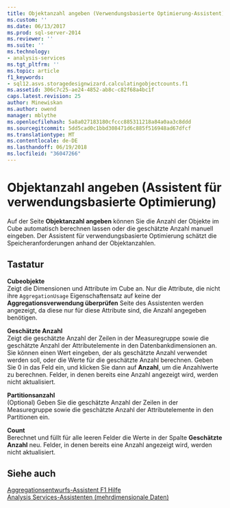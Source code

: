 ```yaml
---
title: Objektanzahl angeben (Verwendungsbasierte Optimierung-Assistent) | Microsoft Docs
ms.custom: ''
ms.date: 06/13/2017
ms.prod: sql-server-2014
ms.reviewer: ''
ms.suite: ''
ms.technology:
- analysis-services
ms.tgt_pltfrm: ''
ms.topic: article
f1_keywords:
- sql12.asvs.storagedesignwizard.calculatingobjectcounts.f1
ms.assetid: 306c7c25-ae24-4852-ab8c-c82f68a4bc1f
caps.latest.revision: 25
author: Minewiskan
ms.author: owend
manager: mblythe
ms.openlocfilehash: 5a8a027183180cfccc885311218a84a0aa3c8ddd
ms.sourcegitcommit: 5dd5cad0c1bbd308471d6c885f516948ad67dfcf
ms.translationtype: MT
ms.contentlocale: de-DE
ms.lasthandoff: 06/19/2018
ms.locfileid: "36047266"
---
```

# <a name="specify-object-counts-usage-based-optimization-wizard"></a>Objektanzahl angeben (Assistent für verwendungsbasierte Optimierung)
  Auf der Seite **Objektanzahl angeben** können Sie die Anzahl der Objekte im Cube automatisch berechnen lassen oder die geschätzte Anzahl manuell eingeben. Der Assistent für verwendungsbasierte Optimierung schätzt die Speicheranforderungen anhand der Objektanzahlen.  
  
## <a name="options"></a>Tastatur  
 **Cubeobjekte**  
 Zeigt die Dimensionen und Attribute im Cube an. Nur die Attribute, die nicht ihre `AggregationUsage` Eigenschaftensatz auf keine der **Aggregationsverwendung überprüfen** Seite des Assistenten werden angezeigt, da diese nur für diese Attribute sind, die Anzahl angegeben benötigen.  
  
 **Geschätzte Anzahl**  
 Zeigt die geschätzte Anzahl der Zeilen in der Measuregruppe sowie die geschätzte Anzahl der Attributelemente in den Datenbankdimensionen an. Sie können einen Wert eingeben, der als geschätzte Anzahl verwendet werden soll, oder die Werte für die geschätzte Anzahl berechnen. Geben Sie 0 in das Feld ein, und klicken Sie dann auf **Anzahl**, um die Anzahlwerte zu berechnen. Felder, in denen bereits eine Anzahl angezeigt wird, werden nicht aktualisiert.  
  
 **Partitionsanzahl**  
 (Optional) Geben Sie die geschätzte Anzahl der Zeilen in der Measuregruppe sowie die geschätzte Anzahl der Attributelemente in den Partitionen ein.  
  
 **Count**  
 Berechnet und füllt für alle leeren Felder die Werte in der Spalte **Geschätzte Anzahl** neu. Felder, in denen bereits eine Anzahl angezeigt wird, werden nicht aktualisiert.  
  
## <a name="see-also"></a>Siehe auch  
 [Aggregationsentwurfs-Assistent F1 Hilfe](aggregation-design-wizard-f1-help.md)   
 [Analysis Services-Assistenten &#40;mehrdimensionale Daten&#41;](analysis-services-wizards-multidimensional-data.md)  
  
  
